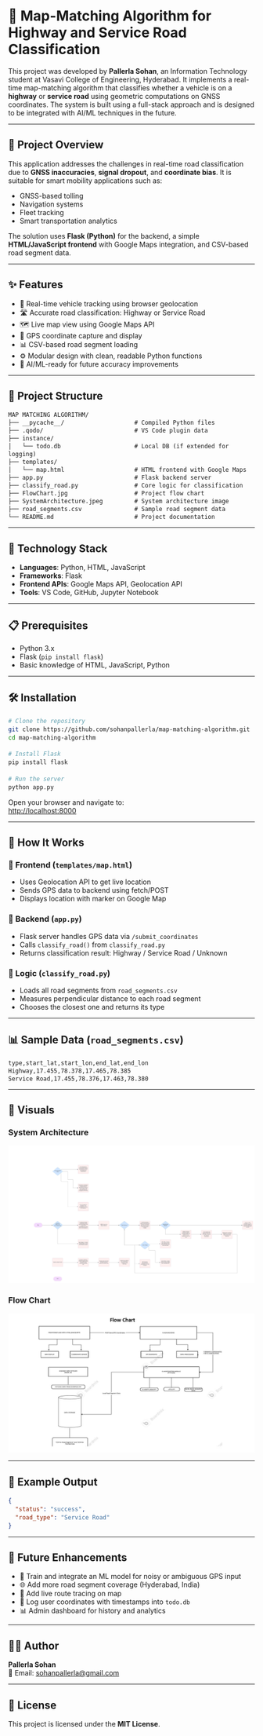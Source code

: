 # 🚗 Map-Matching Algorithm for Highway and Service Road Classification

This project was developed by **Pallerla Sohan**, an Information Technology student at Vasavi College of Engineering, Hyderabad. It implements a real-time map-matching algorithm that classifies whether a vehicle is on a **highway** or **service road** using geometric computations on GNSS coordinates. The system is built using a full-stack approach and is designed to be integrated with AI/ML techniques in the future.

---

## 📌 Project Overview

This application addresses the challenges in real-time road classification due to **GNSS inaccuracies**, **signal dropout**, and **coordinate bias**. It is suitable for smart mobility applications such as:

- GNSS-based tolling
- Navigation systems
- Fleet tracking
- Smart transportation analytics

The solution uses **Flask (Python)** for the backend, a simple **HTML/JavaScript frontend** with Google Maps integration, and CSV-based road segment data.

---

## ✨ Features

- 🔄 Real-time vehicle tracking using browser geolocation  
- 🛣️ Accurate road classification: Highway or Service Road  
- 🗺️ Live map view using Google Maps API  
- 📡 GPS coordinate capture and display  
- 📊 CSV-based road segment loading  
- ⚙️ Modular design with clean, readable Python functions  
- 🤖 AI/ML-ready for future accuracy improvements

---

## 📁 Project Structure

```
MAP MATCHING ALGORITHM/
├── __pycache__/                    # Compiled Python files
├── .qodo/                          # VS Code plugin data
├── instance/
│   └── todo.db                     # Local DB (if extended for logging)
├── templates/
│   └── map.html                    # HTML frontend with Google Maps
├── app.py                          # Flask backend server
├── classify_road.py                # Core logic for classification
├── FlowChart.jpg                   # Project flow chart
├── SystemArchitecture.jpeg         # System architecture image
├── road_segments.csv               # Sample road segment data
└── README.md                       # Project documentation
```

---

## 🔧 Technology Stack

- **Languages**: Python, HTML, JavaScript  
- **Frameworks**: Flask  
- **Frontend APIs**: Google Maps API, Geolocation API  
- **Tools**: VS Code, GitHub, Jupyter Notebook  

---

## 📋 Prerequisites

- Python 3.x  
- Flask (`pip install flask`)  
- Basic knowledge of HTML, JavaScript, Python

---

## 🛠 Installation

```bash
# Clone the repository
git clone https://github.com/sohanpallerla/map-matching-algorithm.git
cd map-matching-algorithm

# Install Flask
pip install flask

# Run the server
python app.py
```

Open your browser and navigate to:  
[http://localhost:8000](http://localhost:8000)

---

## 📄 How It Works

### 🧭 Frontend (`templates/map.html`)

- Uses Geolocation API to get live location
- Sends GPS data to backend using fetch/POST
- Displays location with marker on Google Map

### 🔁 Backend (`app.py`)

- Flask server handles GPS data via `/submit_coordinates`
- Calls `classify_road()` from `classify_road.py`
- Returns classification result: Highway / Service Road / Unknown

### 🧠 Logic (`classify_road.py`)

- Loads all road segments from `road_segments.csv`
- Measures perpendicular distance to each road segment
- Chooses the closest one and returns its type

---

## 📊 Sample Data (`road_segments.csv`)

```csv
type,start_lat,start_lon,end_lat,end_lon
Highway,17.455,78.378,17.465,78.385
Service Road,17.455,78.376,17.463,78.380
```

---

## 📸 Visuals

### System Architecture

![System Architecture](SystemArchitecture.jpeg)

### Flow Chart

![Flow Chart](FlowChart.jpg)

---

## 🧪 Example Output

```json
{
  "status": "success",
  "road_type": "Service Road"
}
```

---

## 🚀 Future Enhancements

- 🤖 Train and integrate an ML model for noisy or ambiguous GPS input  
- 🌐 Add more road segment coverage (Hyderabad, India)  
- 📍 Add live route tracing on map  
- 💾 Log user coordinates with timestamps into `todo.db`  
- 📊 Admin dashboard for history and analytics

---

## 👨‍💻 Author

**Pallerla Sohan**  
📧 Email: [sohanpallerla@gmail.com](mailto:sohanpallerla@gmail.com)  

---

## 📜 License

This project is licensed under the **MIT License**.
